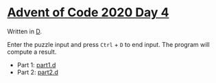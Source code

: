 # [Advent of Code 2020 Day 4](https://adventofcode.com/2020/day/4)

Written in [D](https://en.wikipedia.org/wiki/D_(programming_language)).

Enter the puzzle input and press `Ctrl` + `D` to end input. The program will compute a result.

  * Part 1: [part1.d](part1.d)
  * Part 2: [part2.d](part2.d)